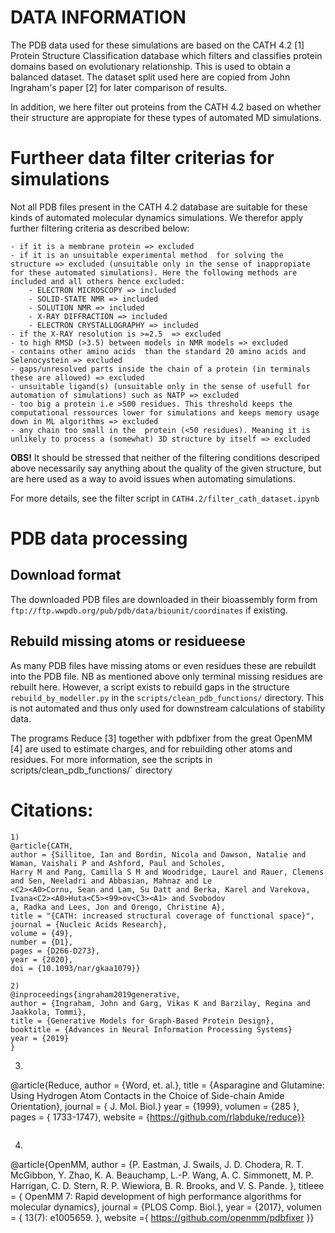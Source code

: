 # DATA INFORMATION
The PDB data used for these simulations are based on the CATH 4.2 [1] Protein Structure Classification database which filters and classifies protein domains based on evolutionary relationship. This is used to obtain a balanced dataset. The dataset split used here are copied from John Ingraham's paper [2] for later comparison of results. 

In addition, we here filter out proteins from the CATH 4.2 based on whether their structure are appropiate for these types of automated MD simulations. 

# Furtheer data filter criterias for simulations
Not all PDB files present in the CATH 4.2 database are suitable for these kinds of automated molecular dynamics simulations. We therefor apply further filtering criteria as described below:

    - if it is a membrane protein => excluded
    - if it is an unsuitable experimental method  for solving the structure => excluded (unsuitable only in the sense of inappropiate for these automated simulations). Here the following methods are included and all others hence excluded:
        - ELECTRON MICROSCOPY => included
        - SOLID-STATE NMR => included
        - SOLUTION NMR => included
        - X-RAY DIFFRACTION => included
        - ELECTRON CRYSTALLOGRAPHY => included
    - if the X-RAY resolution is >=2.5  => excluded
    - to high RMSD (>3.5) between models in NMR models => excluded 
    - contains other amino acids  than the standard 20 amino acids and Selenocystein => excluded
    - gaps/unresolved parts inside the chain of a protein (in terminals these are allowed) => excluded
    - unsuitable ligand(s) (unsuitable only in the sense of usefull for automation of simulations) such as NATP => excluded
    - too big a protein i.e >500 residues. This threshold keeps the computational ressources lower for simulations and keeps memory usage down in ML algorithms => excluded 
    - any chain too small in the  protein (<50 residues). Meaning it is unlikely to process a (somewhat) 3D structure by itself => excluded

**OBS!** It should be stressed that neither of the filtering conditions descriped above necessarily say anything about the quality of the given structure, but are here used as a way to avoid issues when automating simulations. 
                   
For more details, see the filter script in `CATH4.2/filter_cath_dataset.ipynb`

# PDB data processing
## Download format
The downloaded PDB files are downloaded in their bioassembly form from `ftp://ftp.wwpdb.org/pub/pdb/data/biounit/coordinates` if existing.

## Rebuild missing atoms or residueese
As many PDB files have missing atoms or even residues these are rebuildt into the PDB file. NB as mentioned above only terminal missing residues are rebuilt here. However, a script exists to rebuild gaps in the structure `rebuild_by_modeller.py` in the `scripts/clean_pdb_functions/` directory. This is not automated and thus only used for downstream calculations of stability data.

The programs Reduce [3] together with pdbfixer from the great OpenMM [4] are used to estimate charges, and for rebuilding other atoms and residues. For more information, see the scripts in scripts/clean_pdb_functions/` directory







# Citations:
```
1)
@article{CATH,
author = {Sillitoe, Ian and Bordin, Nicola and Dawson, Natalie and Waman, Vaishali P and Ashford, Paul and Scholes,
Harry M and Pang, Camilla S M and Woodridge, Laurel and Rauer, Clemens and Sen, Neeladri and Abbasian, Mahnaz and Le
<C2><A0>Cornu, Sean and Lam, Su Datt and Berka, Karel and Varekova, Ivana<C2><A0>Huta<C5><99>ov<C3><A1> and Svobodov
a, Radka and Lees, Jon and Orengo, Christine A},
title = "{CATH: increased structural coverage of functional space}",
journal = {Nucleic Acids Research},
volume = {49},
number = {D1},
pages = {D266-D273},
year = {2020},
doi = {10.1093/nar/gkaa1079}}
```

```
2)
@inproceedings{ingraham2019generative,
author = {Ingraham, John and Garg, Vikas K and Barzilay, Regina and Jaakkola, Tommi},
title = {Generative Models for Graph-Based Protein Design},
booktitle = {Advances in Neural Information Processing Systems}
year = {2019}
}
```
3)
@article{Reduce,
author = {Word, et. al.},
title = {Asparagine and Glutamine: Using Hydrogen Atom Contacts in the Choice of Side-chain Amide Orientation},
journal = { J. Mol. Biol.}
year = {1999}, 
volumen = {285 },
pages = { 1733-1747},
website = {https://github.com/rlabduke/reduce}}
```

```
4)
@article{OpenMM,
author = {P. Eastman, J. Swails, J. D. Chodera, R. T. McGibbon, Y. Zhao, K. A. Beauchamp, L.-P. Wang, A. C. Simmonett, M. P. Harrigan, C. D. Stern, R. P. Wiewiora, B. R. Brooks, and V. S. Pande. },
titleee = { OpenMM 7: Rapid development of high performance algorithms for molecular dynamics},
journal = {PLOS Comp. Biol.},
year = {2017},
volumen = { 13(7): e1005659. },
website ={ https://github.com/openmm/pdbfixer }}
```
